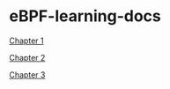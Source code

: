 # eBPF-learning-docs

[Chapter 1](https://github.com/Raihan-009/eBPF-learning-docs/blob/main/chapter1/Readme.md)

[Chapter 2](https://github.com/Raihan-009/eBPF-learning-docs/blob/main/chapter2/README.md)

[Chapter 3](https://github.com/Raihan-009/eBPF-learning-docs/blob/main/chapter3/README.md)
